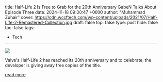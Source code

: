 title: Half-Life 2 Is Free to Grab for the 20th Anniversary GabeN Talks About Episode Three
date: 2024-11-18 09:00:47 +0000
author: "Muhammad Zuhair"
cover: https://cdn.wccftech.com/wp-content/uploads/2021/07/Half-Life-2-Remastered-Collection.jpg
draft: false
top: false
type: post
hide: false
toc: false
tags:
  - Tech
---

![](https://cdn.wccftech.com/wp-content/uploads/2021/07/Half-Life-2-Remastered-Collection.jpg)

Valve's Half-Life 2 has reached its 20th anniversary and to celebrate, the developer is giving away free copies of the title.

[read more](https://wccftech.com/half-life-2-is-free-to-grab-for-the-20th-anniversary-gaben-talks-about-episode-three/)
